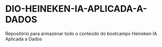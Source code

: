# DIO-HEINEKEN-IA-APLICADA-A-DADOS
Repositório para armazenar todo o conteúdo do bootcamps Heineken IA Aplicada a Dados


